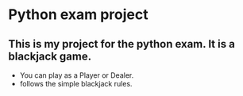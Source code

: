 # Python exam project

## This is my project for the python exam. It is a blackjack game.
- You can play as a Player or Dealer.
- follows the simple blackjack rules.
